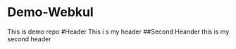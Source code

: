 # Demo-Webkul
This is demo repo
#Header
This i s my header
##Second Heander
this is my second header
